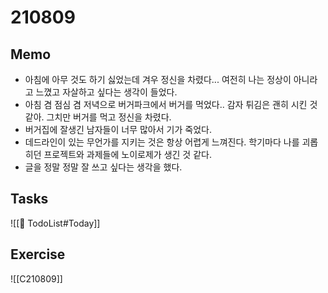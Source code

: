 # 210809

## Memo
- 아침에 아무 것도 하기 싫었는데 겨우 정신을 차렸다... 여전히 나는 정상이 아니라고 느꼈고 자살하고 싶다는 생각이 들었다.
- 아침 겸 점심 겸 저녁으로 버거파크에서 버거를 먹었다.. 감자 튀김은 괜히 시킨 것 같아. 그치만 버거를 먹고 정신을 차렸다.
- 버거집에 잘생긴 남자들이 너무 많아서 기가 죽었다.
- 데드라인이 있는 무언가를 지키는 것은 항상 어렵게 느껴진다. 학기마다 나를 괴롭히던 프로젝트와 과제들에 노이로제가 생긴 것 같다.
- 글을 정말 정말 잘 쓰고 싶다는 생각을 했다.

## Tasks
![[📍 TodoList#Today]]

## Exercise
![[C210809]]